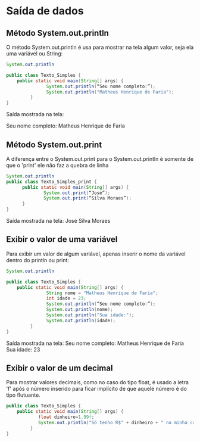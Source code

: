 
#  Saída de dados

##  Método System.out.println
O método System.out.println é usa para mostrar na tela algum valor, seja ela uma variável ou String:

```java
System.out.println

public class Texto_Simples {
	public static void main(String[] args) {
               System.out.println(“Seu nome completo:”);
               System.out.println("Matheus Henrique de Faria");
         }
}
```
Saída mostrada na tela: 

Seu nome completo:
Matheus Henrique de Faria


##  Método System.out.print
A diferença entre o System.out.print para o System.out.println é somente de que o 'print' ele não faz a quebra de linha

```java
System.out.println
public class Texto_Simples_print {
      public static void main(String[] args) {
              System.out.print(“José”);
              System.out.print(“Silva Moraes”);
      }
}
```
Saída mostrada na tela:
 José Silva Moraes

## Exibir o valor de uma variável
Para exibir um valor de algum variável, apenas inserir o nome da variável dentro do println ou print:
```java
System.out.println

public class Texto_Simples {
	public static void main(String[] args) {
			   String nome = "Matheus Henrique de Faria";
			   int idade = 23;
               System.out.println(“Seu nome completo:”);
               System.out.println(nome);
               System.out.println("Sua idade:");
               System.out.println(idade);
         }
}
```
Saída mostrada na tela:
Seu nome completo:
Matheus Henrique de Faria
Sua idade:
23
##  Exibir o valor de um decimal
Para mostrar valores decimais, como no caso do tipo float, é usado a letra 'f' após o número inserido para ficar implícito de que aquele número é do tipo flutuante.

```java
public class Texto_Simples {
	public static void main(String[] args) {
			float dinheiro=1.99f;
			System.out.println("Só tenho R$" + dinheiro + " na minha carteira");
         }
}
